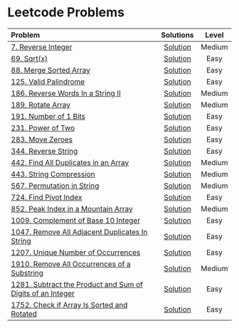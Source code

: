 # Leetcode Problems

|  Problem  |  Solutions  |  Level  |
|:----------|:-----------:|:-------:|
|  [7. Reverse Integer](https://leetcode.com/problems/reverse-integer/)  |  [Solution](https://github.com/kishanrajput23/Love-Babbar-CPP-DSA-Course/blob/main/Lectures/Lecture_07/Lecture_Codes/07.cpp)  |  Medium  |
|  [69. Sqrt(x)](https://leetcode.com/problems/sqrtx/)  |  [Solution](https://github.com/kishanrajput23/Love-Babbar-CPP-DSA-Course/blob/main/Lectures/Lecture_14/Lecture_Codes/69.cpp)  |  Easy  |
|  [88. Merge Sorted Array](https://leetcode.com/problems/merge-sorted-array/)  |  [Solution](https://github.com/kishanrajput23/Love-Babbar-CPP-DSA-Course/blob/main/Lectures/Lecture_20/Homework/88.cpp)  |  Easy  |
|  [125. Valid Palindrome](https://leetcode.com/problems/valid-palindrome/)  |  [Solution](https://github.com/kishanrajput23/Love-Babbar-CPP-DSA-Course/blob/main/Lectures/Lecture_22/Lecture_Codes/125.cpp)  |  Easy  |
|  [186. Reverse Words In a String II](https://leetcode.com/problems/reverse-words-in-a-string-ii/)  |  [Solution](https://github.com/kishanrajput23/Love-Babbar-CPP-DSA-Course/blob/main/Lectures/Lecture_22/Homework/186.cpp)  |  Medium  |
|  [189. Rotate Array](https://leetcode.com/problems/rotate-array/)  |  [Solution](https://github.com/kishanrajput23/Love-Babbar-CPP-DSA-Course/blob/main/Lectures/Lecture_21/Lecture_Codes/189.cpp)  |  Medium  |
|  [191. Number of 1 Bits](https://leetcode.com/problems/number-of-1-bits/)  |  [Solution](https://github.com/kishanrajput23/Love-Babbar-CPP-DSA-Course/blob/main/Lectures/Lecture_05/Lecture_Codes/191.cpp)  |  Easy  |
|  [231. Power of Two](https://leetcode.com/problems/power-of-two/)  |  [Solution](https://github.com/kishanrajput23/Love-Babbar-CPP-DSA-Course/blob/main/Lectures/Lecture_07/Lecture_Codes/231.cpp)  |  Easy  |
|  [283. Move Zeroes](https://leetcode.com/problems/move-zeroes/)  | [Solution](https://github.com/kishanrajput23/Love-Babbar-CPP-DSA-Course/blob/main/Lectures/Lecture_20/Lecture_Codes/283.cpp)  |  Easy  |
|  [344. Reverse String](https://leetcode.com/problems/reverse-string/)  |  [Solution](https://github.com/kishanrajput23/Love-Babbar-CPP-DSA-Course/blob/main/Lectures/Lecture_22/Lecture_Codes/344.cpp)  |  Easy  |
|  [442. Find All Duplicates in an Array](https://leetcode.com/problems/find-all-duplicates-in-an-array/)  |  [Solution](https://github.com/kishanrajput23/Love-Babbar-CPP-DSA-Course/blob/main/Lectures/Lecture_10/Homework/442.cpp)  |  Medium  |
|  [443. String Compression](https://leetcode.com/problems/string-compression/)  |  [Solution](https://github.com/kishanrajput23/Love-Babbar-CPP-DSA-Course/blob/main/Lectures/Lecture_22/Lecture_Codes/443.cpp)  |  Medium  |
|  [567. Permutation in String](https://leetcode.com/problems/permutation-in-string/)  |  [Solution](https://github.com/kishanrajput23/Love-Babbar-CPP-DSA-Course/blob/main/Lectures/Lecture_22/Lecture_Codes/567.cpp)  |  Medium  |
|  [724. Find Pivot Index](https://leetcode.com/problems/find-pivot-index/)  |  [Solution](https://github.com/kishanrajput23/Love-Babbar-CPP-DSA-Course/blob/main/Lectures/Lecture_13/Homework/724.cpp)  |  Easy  |
|  [852. Peak Index in a Mountain Array](https://leetcode.com/problems/peak-index-in-a-mountain-array/)  |  [Solution](https://github.com/kishanrajput23/Love-Babbar-CPP-DSA-Course/blob/main/Lectures/Lecture_13/Lecture_Codes/852.cpp)  |  Medium  |
|  [1009. Complement of Base 10 Integer](https://leetcode.com/problems/complement-of-base-10-integer/)  |  [Solution](https://github.com/kishanrajput23/Love-Babbar-CPP-DSA-Course/blob/main/Lectures/Lecture_07/Lecture_Codes/1009.cpp)  |  Easy  |
|  [1047. Remove All Adjacent Duplicates In String](https://leetcode.com/problems/remove-all-adjacent-duplicates-in-string/)  |  [Solution](https://github.com/kishanrajput23/Love-Babbar-CPP-DSA-Course/blob/main/Lectures/Lecture_22/Homework/1047.cpp)  |  Easy  |
|  [1207. Unique Number of Occurrences](https://leetcode.com/problems/unique-number-of-occurrences/)  |  [Solution](https://github.com/kishanrajput23/Love-Babbar-CPP-DSA-Course/blob/main/Lectures/Lecture_10/Homework/1207.cpp)  |  Easy  |
|  [1910. Remove All Occurrences of a Substring](https://leetcode.com/problems/remove-all-occurrences-of-a-substring/)  |  [Solution](https://github.com/kishanrajput23/Love-Babbar-CPP-DSA-Course/blob/main/Lectures/Lecture_22/Lecture_Codes/1910.cpp)  |  Medium  |
|  [1281. Subtract the Product and Sum of Digits of an Integer](https://leetcode.com/problems/subtract-the-product-and-sum-of-digits-of-an-integer/)  |  [Solution](https://github.com/kishanrajput23/Love-Babbar-CPP-DSA-Course/blob/main/Lectures/Lecture_05/Lecture_Codes/1281.cpp)  |  Easy  |
|  [1752. Check if Array Is Sorted and Rotated](https://leetcode.com/problems/check-if-array-is-sorted-and-rotated/)  | [Solution](https://github.com/kishanrajput23/Love-Babbar-CPP-DSA-Course/blob/main/Lectures/Lecture_21/Lecture_Codes/1752.cpp)  |  Easy  |
